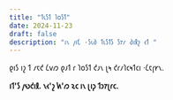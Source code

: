 ```yaml
---
title: "𐑑𐑧𐑕𐑑 𐑐𐑴𐑕𐑑"
date: 2024-11-23
draft: false
description: "𐑦𐑯 𐑢𐑦𐑗 ·𐑕𐑧𐑔 𐑑𐑧𐑕𐑑𐑕 𐑕𐑳𐑥 𐑔𐑦𐑙𐑟 𐑬𐑑 "
---
```


𐑞𐑦𐑕 𐑦𐑟 𐑑 𐑥𐑱𐑒 𐑖𐑫𐑼 𐑞𐑨𐑑 𐑩 𐑐𐑴𐑕𐑑 𐑒𐑨𐑯 𐑚𐑰 𐑒𐑩𐑥𐑐𐑤𐑰𐑑𐑤𐑦 ·𐑖𐑱𐑝𐑾𐑯.

**𐑦𐑑'𐑕 𐑢𐑻𐑒𐑦𐑙. 𐑯𐑬'𐑟 𐑿'𐑼 𐑷𐑤 𐑦𐑯 𐑚𐑦𐑜 𐑑𐑮𐑳𐑚𐑩𐑤.**
